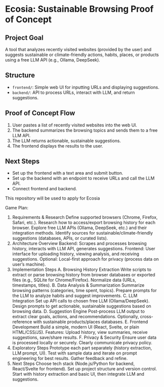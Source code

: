 # Ecosia: Sustainable Browsing Proof of Concept

## Project Goal
A tool that analyzes recently visited websites (provided by the user) and suggests sustainable or climate-friendly actions, habits, places, or products using a free LLM API (e.g., Ollama, DeepSeek).

## Structure
- `frontend/`: Simple web UI for inputting URLs and displaying suggestions.
- `backend/`: API to process URLs, interact with LLM, and return suggestions.

## Proof of Concept Flow
1. User pastes a list of recently visited websites into the web UI.
2. The backend summarizes the browsing topics and sends them to a free LLM API.
3. The LLM returns actionable, sustainable suggestions.
4. The frontend displays the results to the user.

## Next Steps
- Set up the frontend with a text area and submit button.
- Set up the backend with an endpoint to receive URLs and call the LLM API.
- Connect frontend and backend.

This repository will be used to apply for Ecosia

Game Plan:

1. Requirements & Research
Define supported browsers (Chrome, Firefox, Safari, etc.).
Research how to access/export browsing history for each browser.
Explore free LLM APIs (Ollama, DeepSeek, etc.) and their integration methods.
Identify sources for sustainable/climate-friendly suggestions (databases, APIs, or curated lists).
2. Architecture Overview
Backend: Scrapes and processes browsing history, interacts with LLM API, generates suggestions.
Frontend: User interface for uploading history, viewing analysis, and receiving suggestions.
Optional: Local-first approach for privacy (process data on user’s machine).
3. Implementation Steps
A. Browsing History Extraction
Write scripts to extract or parse browsing history from browser databases or exported files (e.g., SQLite for Chrome/Firefox).
Normalize data (URLs, timestamps, titles).
B. Data Analysis & Summarization
Summarize browsing patterns (categories, time spent, topics).
Prepare prompts for the LLM to analyze habits and suggest improvements.
C. LLM Integration
Set up API calls to chosen free LLM (Ollama/DeepSeek).
Design prompts to get actionable, sustainable suggestions based on browsing data.
D. Suggestion Engine
Post-process LLM output to extract clear goals, actions, and recommendations.
Optionally, cross-reference with sustainable products/places databases.
E. Frontend Development
Build a simple, modern UI (React, Svelte, or plain HTML/CSS/JS).
Features: Upload history, view summaries, receive suggestions, save/share results.
F. Privacy & Security
Ensure user data is processed locally or securely.
Clearly communicate privacy policy.
4. Exploratory Steps
Prototype each part separately (history extraction, LLM prompt, UI).
Test with sample data and iterate on prompt engineering for best results.
Gather feedback and refine.
5. Next Steps
Choose tech stack (Node.js/Python for backend, React/Svelte for frontend).
Set up project structure and version control.
Start with history extraction and basic UI, then integrate LLM and suggestions.